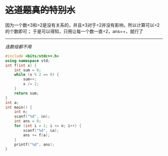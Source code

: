 
# ~~这道题真的特别水~~

因为一个数×3和÷2是没有关系的，并且×3对于÷2并没有影响，所以计算可以÷2的个数即可；
于是可以得知，只用让每一个数一直÷2，ans++，就行了


------------
_连数组都不用_ 

```cpp
#include <bits/stdc++.h>
using namespace std;
int f(int x) {
	int sum = 0;
	while (x % 2 == 0) {
		sum++;
		x /= 2;
	}
	return sum;
}
int a;
int main() {
	int n;
	scanf("%d", &n);
	int ans = 0;
	for (int i = 1; i <= n; i++) {
		scanf("%d", &a);
		ans += f(a);
	}
	printf("%d", ans);
}
```
